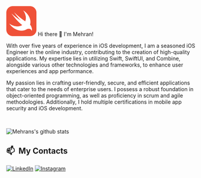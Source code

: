 <img src="https://raw.githubusercontent.com/github/explore/main/topics/swift/swift.png" width="80" height="80">
Hi there 👋  I'm Mehran!

With over five years of experience in iOS development, I am a seasoned iOS Engineer in the online industry, contributing to the creation of high-quality applications. My expertise lies in utilizing Swift, SwiftUI, and Combine, alongside various other technologies and frameworks, to enhance user experiences and app performance.

My passion lies in crafting user-friendly, secure, and efficient applications that cater to the needs of enterprise users. I possess a robust foundation in object-oriented programming, as well as proficiency in scrum and agile methodologies. Additionally, I hold multiple certifications in mobile app security and iOS development.

&ensp;
<!--
**mehrankmlf/mehrankmlf** is a ✨ _special_ ✨ repository because its `README.md` (this file) appears on your GitHub profile.

Here are some ideas to get you started:
- 👯 I’m looking to collaborate on ...
- 🤔 I’m looking for help with ...
- 💬 Ask me about ...
- 📫 How to reach me: ...
- 😄 Pronouns: ...
- ⚡ Fun fact: ...
- 🌱 I’m currently learning ...
-->

![Mehrans's github stats](https://github-readme-stats.vercel.app/api?username=mehrankmlf&show_icons=true&theme=buefy&show_icons=true&count_private=true) 

  ## 📫 &nbsp;My Contacts

  <!-- [![Portfolio Badge](https://img.shields.io/badge/-Portifolio-blueviolet?style=flat-square&logo=Portfolio&logoColor=white)](https://pepyn0.github.io/)&nbsp; -->
  [![LinkedIn](https://img.shields.io/badge/linkedin-%230077B5.svg?style=for-the-badge&logo=linkedin&logoColor=white)](https://www.linkedin.com/in/mehran-kamalifard/)
  [![Instagram](https://img.shields.io/badge/Instagram-E4405F?style=for-the-badge&logo=instagram&logoColor=white)](https://www.instagram.com/mehran.kmlf/)



